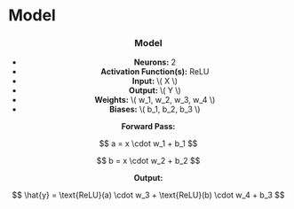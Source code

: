 # Model

<h3 align="center">Model</h3>

<ul align="center">
  <li><strong>Neurons:</strong> 2</li>
  <li><strong>Activation Function(s):</strong> ReLU</li>
  <li><strong>Input:</strong> \( X \)</li>
  <li><strong>Output:</strong> \( Y \)</li>
  <li><strong>Weights:</strong> \( w_1, w_2, w_3, w_4 \)</li>
  <li><strong>Biases:</strong> \( b_1, b_2, b_3 \)</li>
</ul>

<p align="center"><strong>Forward Pass:</strong></p>

<p align="center">$$ a = x \cdot w_1 + b_1 $$</p>
<p align="center">$$ b = x \cdot w_2 + b_2 $$</p>

<p align="center"><strong>Output:</strong></p>

<p align="center">$$ \hat{y} = \text{ReLU}(a) \cdot w_3 + \text{ReLU}(b) \cdot w_4 + b_3 $$</p>
